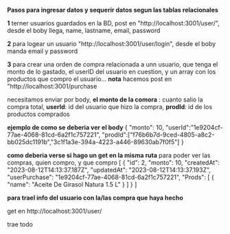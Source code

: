 **Pasos para ingresar datos y sequerir datos segun las tablas relacionales**

**1** terner usuarios guardados en la BD, post en "http://localhost:3001/user/",
       desde el boby llega, name, lastname, email, password

**2** para logear un usuario "http://localhost:3001/user/login",
      desde el boby manda email y password

**3** para crear una orden de compra relacionada a unn usuario, que tenga el monto de lo gastado, el userID del usuario en cuestion, y un array con los productos que compro el usuario...
   **nota** hacemos post en "http://localhost:3001/purchase

necesitamos enviar por body, 
**el monto de la comora** : cuanto salio la compra total, 
**userId**: id del usuario que hizo la compra, 
**prodId**: id de los productos comprados

**ejemplo de como se deberia ver el body**
{
  "monto": 10,
  "userId":"1e9204cf-77ae-4068-81cd-6a2f1c757221",
  "prodId":["f76b6b7d-9ced-4805-a8c2-bb025dc1191b","3c1f1a3e-394a-4223-a446-89630ab7f0f5"]
}

**como deberia verse si hago un get en la misma ruta**
para poder ver las compras, quien compro, y que compro
[
  {
    "id": 2,
    "monto": 10,
    "createdAt": "2023-08-12T14:13:37.187Z",
    "updatedAt": "2023-08-12T14:13:37.193Z",
    "userPurchase": "1e9204cf-77ae-4068-81cd-6a2f1c757221",
    "Prods": [
      {
        "name": "Aceite De Girasol Natura 1.5 L"
      }
    ]
  }
]

**para trael info del usuario con la/las compra que haya hecho**

get en http://localhost:3001/user/

trae todo
